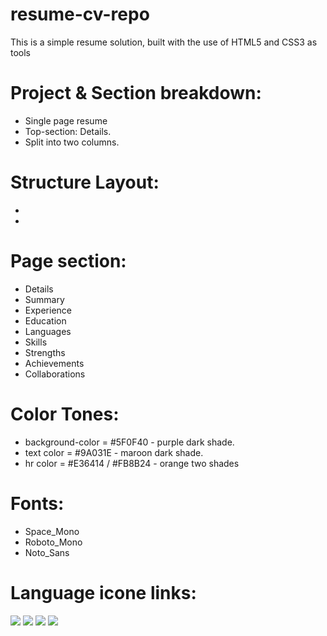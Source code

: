 # resume-cv-repo

This is a simple resume solution, built with the use of HTML5 and CSS3 as tools 

# Project & Section breakdown:
- Single page resume
- Top-section: Details. 
- Split into two columns.

# Structure Layout: 
- 
- 

# Page section:
 - Details
 - Summary
 - Experience 
 - Education 
 - Languages
 - Skills
 - Strengths 
 - Achievements 
 - Collaborations

# Color Tones:
- background-color = #5F0F40 - purple dark shade.
- text color = #9A031E - maroon dark shade.
- hr color = #E36414 / #FB8B24 - orange two shades

# Fonts:
 - Space_Mono
 - Roboto_Mono
 - Noto_Sans


# Language icone links:        
 <img src="https://cdn.jsdelivr.net/gh/devicons/devicon/icons/html5/html5-original.svg" />
 <img src="https://cdn.jsdelivr.net/gh/devicons/devicon/icons/css3/css3-original.svg" />
 <img src="https://cdn.jsdelivr.net/gh/devicons/devicon/icons/mysql/mysql-original.svg" />
 <img src="https://cdn.jsdelivr.net/gh/devicons/devicon/icons/php/php-original.svg" />

 